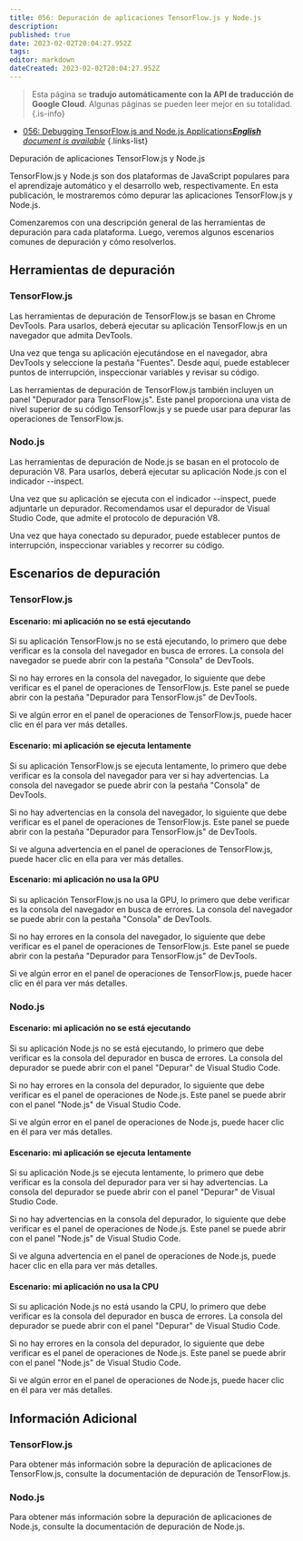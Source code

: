 ```yaml
---
title: 056: Depuración de aplicaciones TensorFlow.js y Node.js
description: 
published: true
date: 2023-02-02T20:04:27.952Z
tags: 
editor: markdown
dateCreated: 2023-02-02T20:04:27.952Z
---
```


> Esta página se **tradujo automáticamente con la API de traducción de Google Cloud**.
Algunas páginas se pueden leer mejor en su totalidad.{.is-info}



- [056: Debugging TensorFlow.js and Node.js Applications***English** document is available*](/en/Knowledge-base/TensorFlow-js/Learning/056-debugging-tensorflow-js-and-node-js-applications)
{.links-list}


Depuración de aplicaciones TensorFlow.js y Node.js

TensorFlow.js y Node.js son dos plataformas de JavaScript populares para el aprendizaje automático y el desarrollo web, respectivamente. En esta publicación, le mostraremos cómo depurar las aplicaciones TensorFlow.js y Node.js.

Comenzaremos con una descripción general de las herramientas de depuración para cada plataforma. Luego, veremos algunos escenarios comunes de depuración y cómo resolverlos.

## Herramientas de depuración

### TensorFlow.js

Las herramientas de depuración de TensorFlow.js se basan en Chrome DevTools. Para usarlos, deberá ejecutar su aplicación TensorFlow.js en un navegador que admita DevTools.

Una vez que tenga su aplicación ejecutándose en el navegador, abra DevTools y seleccione la pestaña "Fuentes". Desde aquí, puede establecer puntos de interrupción, inspeccionar variables y revisar su código.

Las herramientas de depuración de TensorFlow.js también incluyen un panel "Depurador para TensorFlow.js". Este panel proporciona una vista de nivel superior de su código TensorFlow.js y se puede usar para depurar las operaciones de TensorFlow.js.

### Nodo.js

Las herramientas de depuración de Node.js se basan en el protocolo de depuración V8. Para usarlos, deberá ejecutar su aplicación Node.js con el indicador --inspect.

Una vez que su aplicación se ejecuta con el indicador --inspect, puede adjuntarle un depurador. Recomendamos usar el depurador de Visual Studio Code, que admite el protocolo de depuración V8.

Una vez que haya conectado su depurador, puede establecer puntos de interrupción, inspeccionar variables y recorrer su código.

## Escenarios de depuración

### TensorFlow.js

#### Escenario: mi aplicación no se está ejecutando

Si su aplicación TensorFlow.js no se está ejecutando, lo primero que debe verificar es la consola del navegador en busca de errores. La consola del navegador se puede abrir con la pestaña "Consola" de DevTools.

Si no hay errores en la consola del navegador, lo siguiente que debe verificar es el panel de operaciones de TensorFlow.js. Este panel se puede abrir con la pestaña "Depurador para TensorFlow.js" de DevTools.

Si ve algún error en el panel de operaciones de TensorFlow.js, puede hacer clic en él para ver más detalles.

#### Escenario: mi aplicación se ejecuta lentamente

Si su aplicación TensorFlow.js se ejecuta lentamente, lo primero que debe verificar es la consola del navegador para ver si hay advertencias. La consola del navegador se puede abrir con la pestaña "Consola" de DevTools.

Si no hay advertencias en la consola del navegador, lo siguiente que debe verificar es el panel de operaciones de TensorFlow.js. Este panel se puede abrir con la pestaña "Depurador para TensorFlow.js" de DevTools.

Si ve alguna advertencia en el panel de operaciones de TensorFlow.js, puede hacer clic en ella para ver más detalles.

#### Escenario: mi aplicación no usa la GPU

Si su aplicación TensorFlow.js no usa la GPU, lo primero que debe verificar es la consola del navegador en busca de errores. La consola del navegador se puede abrir con la pestaña "Consola" de DevTools.

Si no hay errores en la consola del navegador, lo siguiente que debe verificar es el panel de operaciones de TensorFlow.js. Este panel se puede abrir con la pestaña "Depurador para TensorFlow.js" de DevTools.

Si ve algún error en el panel de operaciones de TensorFlow.js, puede hacer clic en él para ver más detalles.

### Nodo.js

#### Escenario: mi aplicación no se está ejecutando

Si su aplicación Node.js no se está ejecutando, lo primero que debe verificar es la consola del depurador en busca de errores. La consola del depurador se puede abrir con el panel "Depurar" de Visual Studio Code.

Si no hay errores en la consola del depurador, lo siguiente que debe verificar es el panel de operaciones de Node.js. Este panel se puede abrir con el panel "Node.js" de Visual Studio Code.

Si ve algún error en el panel de operaciones de Node.js, puede hacer clic en él para ver más detalles.

#### Escenario: mi aplicación se ejecuta lentamente

Si su aplicación Node.js se ejecuta lentamente, lo primero que debe verificar es la consola del depurador para ver si hay advertencias. La consola del depurador se puede abrir con el panel "Depurar" de Visual Studio Code.

Si no hay advertencias en la consola del depurador, lo siguiente que debe verificar es el panel de operaciones de Node.js. Este panel se puede abrir con el panel "Node.js" de Visual Studio Code.

Si ve alguna advertencia en el panel de operaciones de Node.js, puede hacer clic en ella para ver más detalles.

#### Escenario: mi aplicación no usa la CPU

Si su aplicación Node.js no está usando la CPU, lo primero que debe verificar es la consola del depurador en busca de errores. La consola del depurador se puede abrir con el panel "Depurar" de Visual Studio Code.

Si no hay errores en la consola del depurador, lo siguiente que debe verificar es el panel de operaciones de Node.js. Este panel se puede abrir con el panel "Node.js" de Visual Studio Code.

Si ve algún error en el panel de operaciones de Node.js, puede hacer clic en él para ver más detalles.

## Información Adicional

### TensorFlow.js

Para obtener más información sobre la depuración de aplicaciones de TensorFlow.js, consulte la documentación de depuración de TensorFlow.js.

### Nodo.js

Para obtener más información sobre la depuración de aplicaciones de Node.js, consulte la documentación de depuración de Node.js.